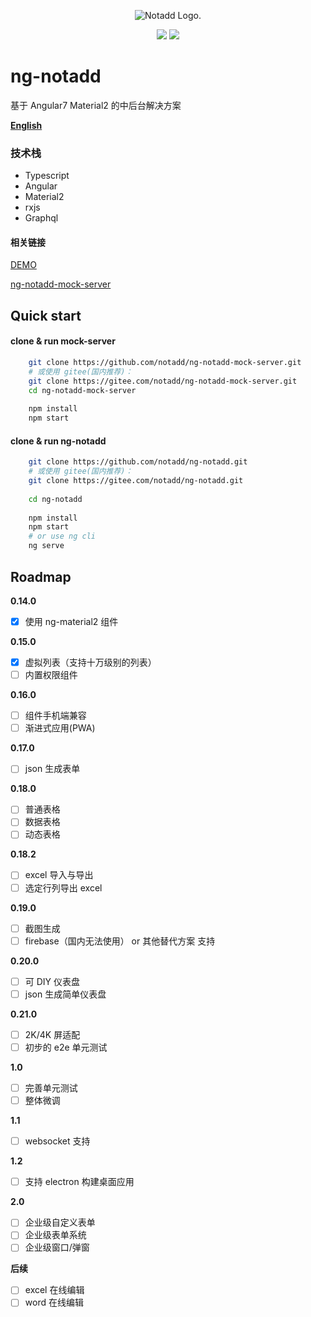 
<p align="center"><img src="https://www.notadd.com/src/notado_logo420x96.svg" alt="Notadd Logo."></p>
<p align="center">
<a href="https://jq.qq.com/?_wv=1027&k=5qVzRh4" title="Notadd 官方技术交流群"><img src="https://img.shields.io/badge/QQ%20Group-321735506-6782d6.svg?style=flat-square"></a>
<a href="https://travis-ci.org/notadd/ng-notadd" title="Build Status"><img src="https://img.shields.io/travis/notadd/ng-notadd/master.svg?style=flat-square"></a>
</p>


# ng-notadd

基于 Angular7  Material2  的中后台解决方案

**[English](README.md)**

### 技术栈

- Typescript
- Angular
- Material2
- rxjs
- Graphql

#### 相关链接

[DEMO](https://ng-notadd.notadd.net/)

[ng-notadd-mock-server](https://github.com/notadd/ng-notadd-mock-server)

## Quick start

#### clone & run mock-server
```bash
    git clone https://github.com/notadd/ng-notadd-mock-server.git
    # 或使用 gitee(国内推荐)：   
    git clone https://gitee.com/notadd/ng-notadd-mock-server.git
    cd ng-notadd-mock-server
    
    npm install
    npm start
```

#### clone & run ng-notadd
```bash
    git clone https://github.com/notadd/ng-notadd.git
    # 或使用 gitee(国内推荐)：     
    git clone https://gitee.com/notadd/ng-notadd.git
     
    cd ng-notadd
     
    npm install
    npm start
    # or use ng cli
    ng serve
```

## Roadmap

**0.14.0**
- [x] 使用 ng-material2 组件

**0.15.0**
- [x] 虚拟列表（支持十万级别的列表）
- [ ] 内置权限组件

**0.16.0**
- [ ] 组件手机端兼容
- [ ] 渐进式应用(PWA)

**0.17.0** 
- [ ] json 生成表单

**0.18.0**
- [ ] 普通表格
- [ ] 数据表格
- [ ] 动态表格

**0.18.2**
- [ ] excel 导入与导出
- [ ] 选定行列导出 excel

**0.19.0**
- [ ] 截图生成
- [ ] firebase（国内无法使用） or 其他替代方案 支持

**0.20.0**
- [ ] 可 DIY 仪表盘
- [ ] json 生成简单仪表盘

**0.21.0**
- [ ] 2K/4K 屏适配
- [ ] 初步的 e2e 单元测试

**1.0**
- [ ] 完善单元测试
- [ ] 整体微调

**1.1**
- [ ] websocket 支持

**1.2**
- [ ] 支持 electron 构建桌面应用

**2.0**
- [ ] 企业级自定义表单
- [ ] 企业级表单系统
- [ ] 企业级窗口/弹窗

**后续**

- [ ] excel 在线编辑
- [ ] word 在线编辑
